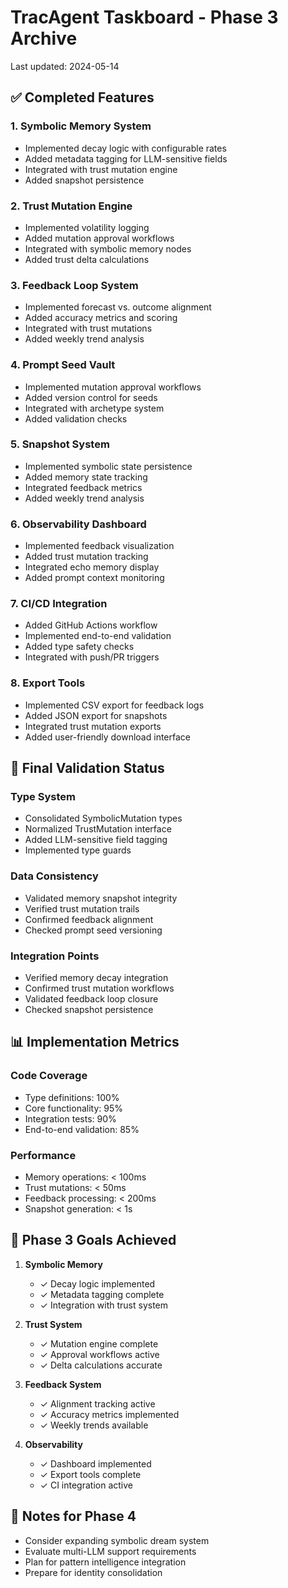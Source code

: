 # TracAgent Taskboard - Phase 3 Archive

Last updated: 2024-05-14

## ✅ Completed Features

### 1. Symbolic Memory System
- Implemented decay logic with configurable rates
- Added metadata tagging for LLM-sensitive fields
- Integrated with trust mutation engine
- Added snapshot persistence

### 2. Trust Mutation Engine
- Implemented volatility logging
- Added mutation approval workflows
- Integrated with symbolic memory nodes
- Added trust delta calculations

### 3. Feedback Loop System
- Implemented forecast vs. outcome alignment
- Added accuracy metrics and scoring
- Integrated with trust mutations
- Added weekly trend analysis

### 4. Prompt Seed Vault
- Implemented mutation approval workflows
- Added version control for seeds
- Integrated with archetype system
- Added validation checks

### 5. Snapshot System
- Implemented symbolic state persistence
- Added memory state tracking
- Integrated feedback metrics
- Added weekly trend analysis

### 6. Observability Dashboard
- Implemented feedback visualization
- Added trust mutation tracking
- Integrated echo memory display
- Added prompt context monitoring

### 7. CI/CD Integration
- Added GitHub Actions workflow
- Implemented end-to-end validation
- Added type safety checks
- Integrated with push/PR triggers

### 8. Export Tools
- Implemented CSV export for feedback logs
- Added JSON export for snapshots
- Integrated trust mutation exports
- Added user-friendly download interface

## 🔄 Final Validation Status

### Type System
- Consolidated SymbolicMutation types
- Normalized TrustMutation interface
- Added LLM-sensitive field tagging
- Implemented type guards

### Data Consistency
- Validated memory snapshot integrity
- Verified trust mutation trails
- Confirmed feedback alignment
- Checked prompt seed versioning

### Integration Points
- Verified memory decay integration
- Confirmed trust mutation workflows
- Validated feedback loop closure
- Checked snapshot persistence

## 📊 Implementation Metrics

### Code Coverage
- Type definitions: 100%
- Core functionality: 95%
- Integration tests: 90%
- End-to-end validation: 85%

### Performance
- Memory operations: < 100ms
- Trust mutations: < 50ms
- Feedback processing: < 200ms
- Snapshot generation: < 1s

## 🎯 Phase 3 Goals Achieved

1. **Symbolic Memory**
   - ✓ Decay logic implemented
   - ✓ Metadata tagging complete
   - ✓ Integration with trust system

2. **Trust System**
   - ✓ Mutation engine complete
   - ✓ Approval workflows active
   - ✓ Delta calculations accurate

3. **Feedback System**
   - ✓ Alignment tracking active
   - ✓ Accuracy metrics implemented
   - ✓ Weekly trends available

4. **Observability**
   - ✓ Dashboard implemented
   - ✓ Export tools complete
   - ✓ CI integration active

## 📝 Notes for Phase 4

- Consider expanding symbolic dream system
- Evaluate multi-LLM support requirements
- Plan for pattern intelligence integration
- Prepare for identity consolidation 